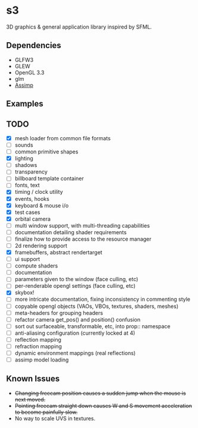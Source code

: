 # s3

3D graphics & general application library inspired by SFML.

## Dependencies

- GLFW3
- GLEW
- OpenGL 3.3
- glm
- [Assimp](https://github.com/assimp/assimp)

## Examples

## TODO

- [x] mesh loader from common file formats
- [ ] sounds
- [ ] common primitive shapes
- [x] lighting
- [ ] shadows
- [ ] transparency
- [ ] billboard template container
- [ ] fonts, text
- [x] timing / clock utility
- [x] events, hooks
- [x] keyboard & mouse i/o
- [x] test cases
- [x] orbital camera
- [ ] multi window support, with multi-threading capabilities
- [ ] documentation detailing shader requirements
- [ ] finalize how to provide access to the resource manager
- [ ] 2d rendering support
- [x] framebuffers, abstract rendertarget
- [ ] ui support
- [ ] compute shaders
- [ ] documentation
- [ ] parameters given to the window (face culling, etc)
- [ ] per-renderable opengl settings (face culling, etc)
- [x] skybox!
- [ ] more intricate documentation, fixing inconsistency in commenting style
- [ ] copyable opengl objects (VAOs, VBOs, textures, shaders, meshes)
- [ ] meta-headers for grouping headers
- [ ] refactor camera get_pos() and position() confusion
- [ ] sort out surfaceable, transformable, etc, into prop:: namespace
- [ ] anti-aliasing configuration (currently locked at 4)
- [ ] reflection mapping
- [ ] refraction mapping
- [ ] dynamic environment mappings (real reflections)
- [ ] assimp model loading

## Known Issues

- ~~Changing freecam position causes a sudden jump when the mouse is next moved.~~
- ~~Pointing freecam straight down causes W and S movement acceleration to become painfully slow.~~
- No way to scale UVS in textures.
